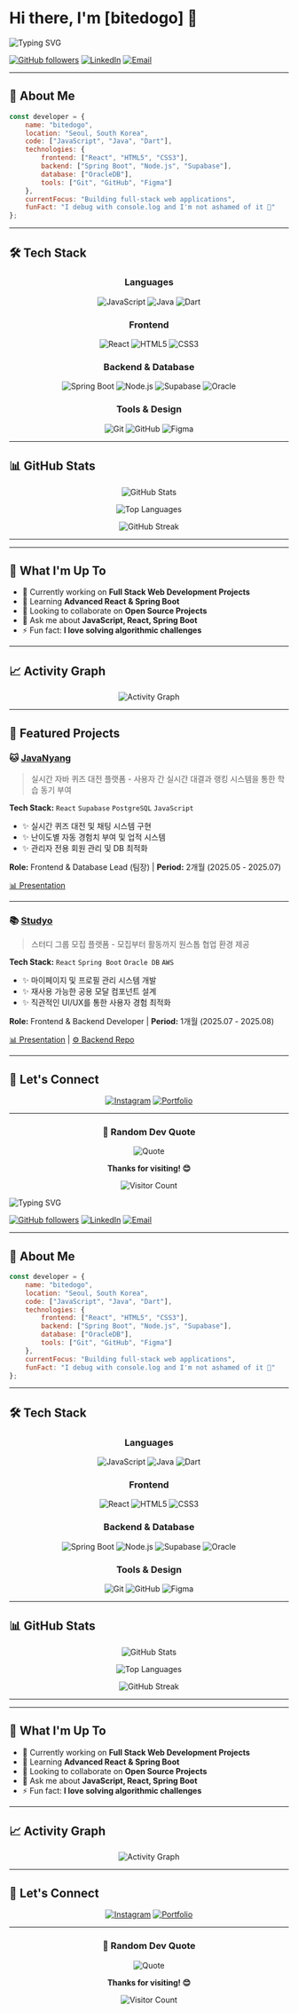 # Hi there, I'm [bitedogo] 👋

<div align="center# Hi there, I'm [bitedogo] 👋

<div align="center">

  
![Typing SVG](https://readme-typing-svg.demolab.com?font=Fira+Code&weight=600&size=24&duration=3000&pause=1000&color=00D9FF&center=true&vCenter=true&multiline=true&width=600&height=100&lines=Full+Stack+Developer;Problem+Solver;Tech+Enthusiast)

[![GitHub followers](https://img.shields.io/github/followers/bitedogo?style=social)](https://github.com/bitedogo)
[![LinkedIn](https://img.shields.io/badge/LinkedIn-Connect-blue?style=flat-square&logo=linkedin)](https://linkedin.com/in/yourprofile)
[![Email](https://img.shields.io/badge/Email-Contact-red?style=flat-square&logo=gmail&logoColor=white)](mailto:your.email@example.com)

</div>

---

## 🚀 About Me

```javascript
const developer = {
    name: "bitedogo",
    location: "Seoul, South Korea",
    code: ["JavaScript", "Java", "Dart"],
    technologies: {
        frontend: ["React", "HTML5", "CSS3"],
        backend: ["Spring Boot", "Node.js", "Supabase"],
        database: ["OracleDB"],
        tools: ["Git", "GitHub", "Figma"]
    },
    currentFocus: "Building full-stack web applications",
    funFact: "I debug with console.log and I'm not ashamed of it 🐛"
};
```

---

## 🛠️ Tech Stack

<div align="center">

### Languages
![JavaScript](https://img.shields.io/badge/JavaScript-F7DF1E?style=for-the-badge&logo=javascript&logoColor=black) ![Java](https://img.shields.io/badge/Java-ED8B00?style=for-the-badge&logo=openjdk&logoColor=white) ![Dart](https://img.shields.io/badge/Dart-0175C2?style=for-the-badge&logo=dart&logoColor=white)

### Frontend
![React](https://img.shields.io/badge/React-20232A?style=for-the-badge&logo=react&logoColor=61DAFB) ![HTML5](https://img.shields.io/badge/HTML5-E34F26?style=for-the-badge&logo=html5&logoColor=white) ![CSS3](https://img.shields.io/badge/CSS3-1572B6?style=for-the-badge&logo=css3&logoColor=white)

### Backend & Database
![Spring Boot](https://img.shields.io/badge/Spring_Boot-6DB33F?style=for-the-badge&logo=spring&logoColor=white) ![Node.js](https://img.shields.io/badge/Node.js-339933?style=for-the-badge&logo=nodedotjs&logoColor=white) ![Supabase](https://img.shields.io/badge/Supabase-3ECF8E?style=for-the-badge&logo=supabase&logoColor=white) ![Oracle](https://img.shields.io/badge/Oracle-F80000?style=for-the-badge&logo=oracle&logoColor=white)

### Tools & Design
![Git](https://img.shields.io/badge/Git-F05032?style=for-the-badge&logo=git&logoColor=white) ![GitHub](https://img.shields.io/badge/GitHub-181717?style=for-the-badge&logo=github&logoColor=white) ![Figma](https://img.shields.io/badge/Figma-F24E1E?style=for-the-badge&logo=figma&logoColor=white)

</div>

---

## 📊 GitHub Stats

<div align="center">

![GitHub Stats](https://github-readme-stats.vercel.app/api?username=bitedogo&show_icons=true&theme=tokyonight&hide_border=true&count_private=true)

![Top Languages](https://github-readme-stats.vercel.app/api/top-langs/?username=bitedogo&layout=compact&theme=tokyonight&hide_border=true)

![GitHub Streak](https://streak-stats.demolab.com/?user=bitedogo&theme=tokyonight&hide_border=true)

</div>

---

---

## 💼 What I'm Up To

- 🔭 Currently working on **Full Stack Web Development Projects**
- 🌱 Learning **Advanced React & Spring Boot**
- 👯 Looking to collaborate on **Open Source Projects**
- 💬 Ask me about **JavaScript, React, Spring Boot**
- ⚡ Fun fact: **I love solving algorithmic challenges**

---

## 📈 Activity Graph

<div align="center">

![Activity Graph](https://github-readme-activity-graph.vercel.app/graph?username=bitedogo&theme=tokyo-night&hide_border=true&area=true)

</div>

---

## 🎯 Featured Projects

### 🐱 [JavaNyang](https://github.com/hyunsupLee/JavaNyang.git)
> 실시간 자바 퀴즈 대전 플랫폼 - 사용자 간 실시간 대결과 랭킹 시스템을 통한 학습 동기 부여

**Tech Stack:** `React` `Supabase` `PostgreSQL` `JavaScript`

- ✨ 실시간 퀴즈 대전 및 채팅 시스템 구현
- ✨ 난이도별 자동 경험치 부여 및 업적 시스템
- ✨ 관리자 전용 회원 관리 및 DB 최적화

**Role:** Frontend & Database Lead (팀장) | **Period:** 2개월 (2025.05 - 2025.07)

[📊 Presentation](https://docs.google.com/presentation/d/1TA1lQMKMNWsvSufgtsyLxarcmcRirishBRSCtQrsB6A/edit?usp=sharing)

---

### 📚 [Studyo](https://github.com/hyunsupLee/react-study-o.git)
> 스터디 그룹 모집 플랫폼 - 모집부터 활동까지 원스톱 협업 환경 제공

**Tech Stack:** `React` `Spring Boot` `Oracle DB` `AWS`

- ✨ 마이페이지 및 프로필 관리 시스템 개발
- ✨ 재사용 가능한 공용 모달 컴포넌트 설계
- ✨ 직관적인 UI/UX를 통한 사용자 경험 최적화

**Role:** Frontend & Backend Developer | **Period:** 1개월 (2025.07 - 2025.08)

[📊 Presentation](https://www.figma.com/deck/wcNAN0dl7TiPoTO4TzYsaJ/StudyO-PPT?node-id=1-140&t=luXpFAMdXpBx1cVP-1) | [⚙️ Backend Repo](https://github.com/hyunsupLee/tjspring.git)

---

## 🤝 Let's Connect

<div align="center">

[![Instagram](https://img.shields.io/badge/Instagram-E4405F?style=for-the-badge&logo=instagram&logoColor=white)](https://www.instagram.com/rexisfine?igsh=MWxlcml4aTRjeG96dw%3D%3D&utm_source=qr) [![Portfolio](https://img.shields.io/badge/Portfolio-000000?style=for-the-badge&logo=About.me&logoColor=white)](#)

</div>

---

<div align="center">
  
### 💭 Random Dev Quote
![Quote](https://quotes-github-readme.vercel.app/api?type=horizontal&theme=tokyonight)

</div>

<div align="center">

**Thanks for visiting! 😊**

![Visitor Count](https://komarev.com/ghpvc/?username=bitedogo&color=blue&style=flat)

</div>

  
![Typing SVG](https://readme-typing-svg.demolab.com?font=Fira+Code&weight=600&size=24&duration=3000&pause=1000&color=00D9FF&center=true&vCenter=true&multiline=true&width=600&height=100&lines=Full+Stack+Developer;Problem+Solver;Tech+Enthusiast)

[![GitHub followers](https://img.shields.io/github/followers/bitedogo?style=social)](https://github.com/bitedogo)
[![LinkedIn](https://img.shields.io/badge/LinkedIn-Connect-blue?style=flat-square&logo=linkedin)](https://linkedin.com/in/yourprofile)
[![Email](https://img.shields.io/badge/Email-Contact-red?style=flat-square&logo=gmail&logoColor=white)](mailto:your.email@example.com)

</div>

---

## 🚀 About Me

```javascript
const developer = {
    name: "bitedogo",
    location: "Seoul, South Korea",
    code: ["JavaScript", "Java", "Dart"],
    technologies: {
        frontend: ["React", "HTML5", "CSS3"],
        backend: ["Spring Boot", "Node.js", "Supabase"],
        database: ["OracleDB"],
        tools: ["Git", "GitHub", "Figma"]
    },
    currentFocus: "Building full-stack web applications",
    funFact: "I debug with console.log and I'm not ashamed of it 🐛"
};
```

---

## 🛠️ Tech Stack

<div align="center">

### Languages
![JavaScript](https://img.shields.io/badge/JavaScript-F7DF1E?style=for-the-badge&logo=javascript&logoColor=black) ![Java](https://img.shields.io/badge/Java-ED8B00?style=for-the-badge&logo=openjdk&logoColor=white) ![Dart](https://img.shields.io/badge/Dart-0175C2?style=for-the-badge&logo=dart&logoColor=white)

### Frontend
![React](https://img.shields.io/badge/React-20232A?style=for-the-badge&logo=react&logoColor=61DAFB) ![HTML5](https://img.shields.io/badge/HTML5-E34F26?style=for-the-badge&logo=html5&logoColor=white) ![CSS3](https://img.shields.io/badge/CSS3-1572B6?style=for-the-badge&logo=css3&logoColor=white)

### Backend & Database
![Spring Boot](https://img.shields.io/badge/Spring_Boot-6DB33F?style=for-the-badge&logo=spring&logoColor=white) ![Node.js](https://img.shields.io/badge/Node.js-339933?style=for-the-badge&logo=nodedotjs&logoColor=white) ![Supabase](https://img.shields.io/badge/Supabase-3ECF8E?style=for-the-badge&logo=supabase&logoColor=white) ![Oracle](https://img.shields.io/badge/Oracle-F80000?style=for-the-badge&logo=oracle&logoColor=white)

### Tools & Design
![Git](https://img.shields.io/badge/Git-F05032?style=for-the-badge&logo=git&logoColor=white) ![GitHub](https://img.shields.io/badge/GitHub-181717?style=for-the-badge&logo=github&logoColor=white) ![Figma](https://img.shields.io/badge/Figma-F24E1E?style=for-the-badge&logo=figma&logoColor=white)

</div>

---

## 📊 GitHub Stats

<div align="center">

![GitHub Stats](https://github-readme-stats.vercel.app/api?username=bitedogo&show_icons=true&theme=tokyonight&hide_border=true&count_private=true)

![Top Languages](https://github-readme-stats.vercel.app/api/top-langs/?username=bitedogo&layout=compact&theme=tokyonight&hide_border=true)

![GitHub Streak](https://streak-stats.demolab.com/?user=bitedogo&theme=tokyonight&hide_border=true)

</div>

---

---

## 💼 What I'm Up To

- 🔭 Currently working on **Full Stack Web Development Projects**
- 🌱 Learning **Advanced React & Spring Boot**
- 👯 Looking to collaborate on **Open Source Projects**
- 💬 Ask me about **JavaScript, React, Spring Boot**
- ⚡ Fun fact: **I love solving algorithmic challenges**

---

## 📈 Activity Graph

<div align="center">

![Activity Graph](https://github-readme-activity-graph.vercel.app/graph?username=bitedogo&theme=tokyo-night&hide_border=true&area=true)

</div>

---

## 🤝 Let's Connect

<div align="center">

[![Instagram](https://img.shields.io/badge/Instagram-E4405F?style=for-the-badge&logo=instagram&logoColor=white)](https://www.instagram.com/rexisfine?igsh=MWxlcml4aTRjeG96dw%3D%3D&utm_source=qr) [![Portfolio](https://img.shields.io/badge/Portfolio-000000?style=for-the-badge&logo=About.me&logoColor=white)](#)

</div>

---

<div align="center">
  
### 💭 Random Dev Quote
![Quote](https://quotes-github-readme.vercel.app/api?type=horizontal&theme=tokyonight)

</div>

<div align="center">

**Thanks for visiting! 😊**

![Visitor Count](https://komarev.com/ghpvc/?username=bitedogo&color=blue&style=flat)

</div>
